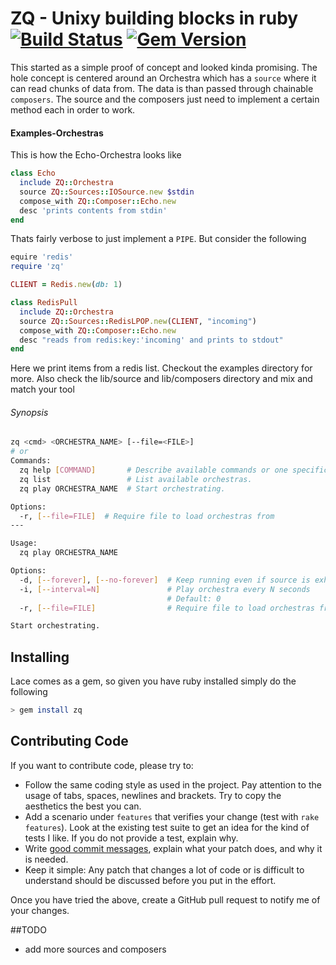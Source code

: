ZQ - Unixy building blocks in ruby  [![Build Status](https://travis-ci.org/kairichard/zq.png?branch=master)](https://travis-ci.org/kairichard/lace) [![Gem Version](https://badge.fury.io/rb/ZQ.png)](https://badge.fury.io/rb/ZQ)
========
This started as a simple proof of concept and looked kinda promising.
The hole concept is centered around an Orchestra which has a `source` where it can
read chunks of data from. The data is than passed through chainable `composers`.
The source and the composers just need to implement a certain method each in order to work.

#### Examples-Orchestras
This is how the Echo-Orchestra looks like
```ruby
class Echo
  include ZQ::Orchestra
  source ZQ::Sources::IOSource.new $stdin
  compose_with ZQ::Composer::Echo.new
  desc 'prints contents from stdin'
end
```
Thats fairly verbose to just implement a `PIPE`. But consider the following
```ruby
equire 'redis'
require 'zq'

CLIENT = Redis.new(db: 1)

class RedisPull
  include ZQ::Orchestra
  source ZQ::Sources::RedisLPOP.new(CLIENT, "incoming")
  compose_with ZQ::Composer::Echo.new
  desc "reads from redis:key:'incoming' and prints to stdout"
end
```
Here we print items from a redis list. Checkout the examples directory for more.
Also check the lib/source and lib/composers directory and mix and match your tool

###### Synopsis
```bash
zq <cmd> <ORCHESTRA_NAME> [--file=<FILE>]
# or
Commands:
  zq help [COMMAND]       # Describe available commands or one specific command
  zq list                 # List available orchestras.
  zq play ORCHESTRA_NAME  # Start orchestrating.

Options:
  -r, [--file=FILE]  # Require file to load orchestras from
---

Usage:
  zq play ORCHESTRA_NAME

Options:
  -d, [--forever], [--no-forever]  # Keep running even if source is exhausted
  -i, [--interval=N]               # Play orchestra every N seconds
                                   # Default: 0
  -r, [--file=FILE]                # Require file to load orchestras from

Start orchestrating.
```
Installing
-------------
Lace comes as a gem, so given you have ruby installed simply do the following
```bash
> gem install zq
```

## Contributing Code

If you want to contribute code, please try to:

* Follow the same coding style as used in the project. Pay attention to the
  usage of tabs, spaces, newlines and brackets. Try to copy the aesthetics the
  best you can.
* Add a scenario under `features` that verifies your change (test with `rake features`). Look at the existing test
  suite to get an idea for the kind of tests I like. If you do not provide a
  test, explain why.
* Write [good commit messages](http://tbaggery.com/2008/04/19/a-note-about-git-commit-messages.html),
  explain what your patch does, and why it is needed.
* Keep it simple: Any patch that changes a lot of code or is difficult to
  understand should be discussed before you put in the effort.

Once you have tried the above, create a GitHub pull request to notify me of your
changes.

##TODO
  * add more sources and composers
